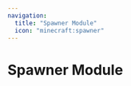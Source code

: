 ```yaml
---
navigation:
  title: "Spawner Module"
  icon: "minecraft:spawner"
---
```


# Spawner Module

<SubPages />